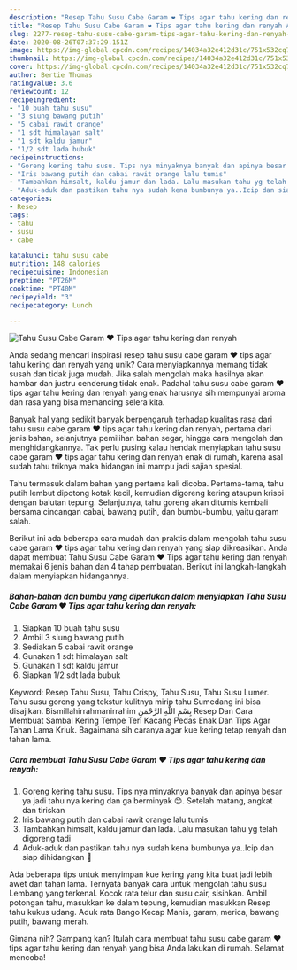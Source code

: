 ```yaml
---
description: "Resep Tahu Susu Cabe Garam ❤️ Tips agar tahu kering dan renyah Anti Gagal"
title: "Resep Tahu Susu Cabe Garam ❤️ Tips agar tahu kering dan renyah Anti Gagal"
slug: 2277-resep-tahu-susu-cabe-garam-tips-agar-tahu-kering-dan-renyah-anti-gagal
date: 2020-08-26T07:37:29.151Z
image: https://img-global.cpcdn.com/recipes/14034a32e412d31c/751x532cq70/tahu-susu-cabe-garam-❤️-tips-agar-tahu-kering-dan-renyah-foto-resep-utama.jpg
thumbnail: https://img-global.cpcdn.com/recipes/14034a32e412d31c/751x532cq70/tahu-susu-cabe-garam-❤️-tips-agar-tahu-kering-dan-renyah-foto-resep-utama.jpg
cover: https://img-global.cpcdn.com/recipes/14034a32e412d31c/751x532cq70/tahu-susu-cabe-garam-❤️-tips-agar-tahu-kering-dan-renyah-foto-resep-utama.jpg
author: Bertie Thomas
ratingvalue: 3.6
reviewcount: 12
recipeingredient:
- "10 buah tahu susu"
- "3 siung bawang putih"
- "5 cabai rawit orange"
- "1 sdt himalayan salt"
- "1 sdt kaldu jamur"
- "1/2 sdt lada bubuk"
recipeinstructions:
- "Goreng kering tahu susu. Tips nya minyaknya banyak dan apinya besar ya jadi tahu nya kering dan ga berminyak 😊. Setelah matang, angkat dan tiriskan"
- "Iris bawang putih dan cabai rawit orange lalu tumis"
- "Tambahkan himsalt, kaldu jamur dan lada. Lalu masukan tahu yg telah digoreng tadi"
- "Aduk-aduk dan pastikan tahu nya sudah kena bumbunya ya..Icip dan siap dihidangkan 🤗"
categories:
- Resep
tags:
- tahu
- susu
- cabe

katakunci: tahu susu cabe 
nutrition: 148 calories
recipecuisine: Indonesian
preptime: "PT26M"
cooktime: "PT40M"
recipeyield: "3"
recipecategory: Lunch

---
```



![Tahu Susu Cabe Garam ❤️ Tips agar tahu kering dan renyah](https://img-global.cpcdn.com/recipes/14034a32e412d31c/751x532cq70/tahu-susu-cabe-garam-❤️-tips-agar-tahu-kering-dan-renyah-foto-resep-utama.jpg)

Anda sedang mencari inspirasi resep tahu susu cabe garam ❤️ tips agar tahu kering dan renyah yang unik? Cara menyiapkannya memang tidak susah dan tidak juga mudah. Jika salah mengolah maka hasilnya akan hambar dan justru cenderung tidak enak. Padahal tahu susu cabe garam ❤️ tips agar tahu kering dan renyah yang enak harusnya sih mempunyai aroma dan rasa yang bisa memancing selera kita.

Banyak hal yang sedikit banyak berpengaruh terhadap kualitas rasa dari tahu susu cabe garam ❤️ tips agar tahu kering dan renyah, pertama dari jenis bahan, selanjutnya pemilihan bahan segar, hingga cara mengolah dan menghidangkannya. Tak perlu pusing kalau hendak menyiapkan tahu susu cabe garam ❤️ tips agar tahu kering dan renyah enak di rumah, karena asal sudah tahu triknya maka hidangan ini mampu jadi sajian spesial.

Tahu termasuk dalam bahan yang pertama kali dicoba. Pertama-tama, tahu putih lembut dipotong kotak kecil, kemudian digoreng kering ataupun krispi dengan balutan tepung. Selanjutnya, tahu goreng akan ditumis kembali bersama cincangan cabai, bawang putih, dan bumbu-bumbu, yaitu garam salah.


Berikut ini ada beberapa cara mudah dan praktis dalam mengolah tahu susu cabe garam ❤️ tips agar tahu kering dan renyah yang siap dikreasikan. Anda dapat membuat Tahu Susu Cabe Garam ❤️ Tips agar tahu kering dan renyah memakai 6 jenis bahan dan 4 tahap pembuatan. Berikut ini langkah-langkah dalam menyiapkan hidangannya.

<!--inarticleads1-->

##### Bahan-bahan dan bumbu yang diperlukan dalam menyiapkan Tahu Susu Cabe Garam ❤️ Tips agar tahu kering dan renyah:

1. Siapkan 10 buah tahu susu
1. Ambil 3 siung bawang putih
1. Sediakan 5 cabai rawit orange
1. Gunakan 1 sdt himalayan salt
1. Gunakan 1 sdt kaldu jamur
1. Siapkan 1/2 sdt lada bubuk


Keyword: Resep Tahu Susu, Tahu Crispy, Tahu Susu, Tahu Susu Lumer. Tahu susu goreng yang tekstur kulitnya mirip tahu Sumedang ini bisa disajikan. Bismillahirrahmanirrahim بِسْمِ اللَّهِ الرَّحْمَنِ Resep Dan Cara Membuat Sambal Kering Tempe Teri Kacang Pedas Enak Dan Tips Agar Tahan Lama Kriuk. Bagaimana sih caranya agar kue kering tetap renyah dan tahan lama. 

<!--inarticleads2-->

##### Cara membuat Tahu Susu Cabe Garam ❤️ Tips agar tahu kering dan renyah:

1. Goreng kering tahu susu. Tips nya minyaknya banyak dan apinya besar ya jadi tahu nya kering dan ga berminyak 😊. Setelah matang, angkat dan tiriskan
1. Iris bawang putih dan cabai rawit orange lalu tumis
1. Tambahkan himsalt, kaldu jamur dan lada. Lalu masukan tahu yg telah digoreng tadi
1. Aduk-aduk dan pastikan tahu nya sudah kena bumbunya ya..Icip dan siap dihidangkan 🤗


Ada beberapa tips untuk menyimpan kue kering yang kita buat jadi lebih awet dan tahan lama. Ternyata banyak cara untuk mengolah tahu susu Lembang yang terkenal. Kocok rata telur dan susu cair, sisihkan. Ambil potongan tahu, masukkan ke dalam tepung, kemudian masukkan Resep tahu kukus udang. Aduk rata Bango Kecap Manis, garam, merica, bawang putih, bawang merah. 

Gimana nih? Gampang kan? Itulah cara membuat tahu susu cabe garam ❤️ tips agar tahu kering dan renyah yang bisa Anda lakukan di rumah. Selamat mencoba!
